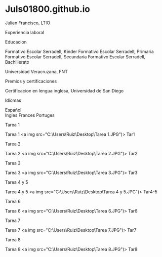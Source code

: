 # Juls01800.github.io
<html>
<body>
Julian Francisco, LTIO <br>
  
Experiencia laboral <br>
  
Educacion <br>
  
Formativo Escolar Serradell, Kinder
Formativo Escolar Serradell, Primaria
Formativo Escolar Serradell, Secundaria 
Formativo Escolar Serradell, Bachillerato
  
Universidad Veracruzana, FNT  

Premios y certificaciones <br>

Certificacion en lengua inglesa, Universidad de San Diego
  
Idiomas <br>
  
Español<br>
Ingles
Frances
Portuges 

Tarea 1
  
  Tarea 1 <a img src="C:\Users\Ruiz\Desktop\Tarea 1.JPG")> Tar1 </a>
    
Tarea 2  
   
  Tarea 2 <a img src="C:\Users\Ruiz\Desktop\Tarea 2.JPG")> Tar2 </a>
  
Tarea 3 
  
  Tarea 3 <a img src="C:\Users\Ruiz\Desktop\Tarea 3.JPG")> Tar3 </a>
             
Tarea 4 y 5
             
  Tarea 4 y 5 <a img src="C:\Users\Ruiz\Desktop\Tarea 4 y 5.JPG")> Tar4-5 </a>    
  
Tarea 6
  
  Tarea 6 <a img src="C:\Users\Ruiz\Desktop\Tarea 6.JPG")> Tar6 </a>
             
Tarea 7
  
  Tarea 7 <a img src="C:\Users\Ruiz\Desktop\Tarea 7.JPG")> Tar7 </a>

Tarea 8
  
  Tarea 8 <a img src="C:\Users\Ruiz\Desktop\Tarea 8.JPG")> Tar8 </a>
  
</body>
</html>  

